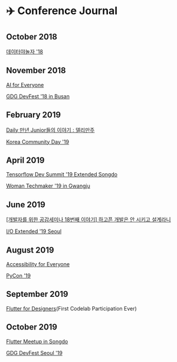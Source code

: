 # ✈️ Conference Journal

## October 2018

[데이터야놀자 '18]()

## November 2018

[AI for Everyone]()

[GDG DevFest '18 in Busan]()

## February 2019

[Daily 만년 Junior들의 이야기 : 델리만주]()

[Korea Community Day '19]()

## April 2019

[Tensorflow Dev Summit '19 Extended Songdo]()

[Woman Techmaker '19 in Gwangju]()

## June 2019

[[개발자를 위한 공감세미나 18번째 이야기] 하고픈 개발은 안 시키고 설계라니]()

[I/O Extended '19 Seoul]()

## August 2019

[Accessibility for Everyone]()

[PyCon '19]()

## September 2019

[Flutter for Designers]()(First Codelab Participation Ever)

## October 2019

[Flutter Meetup in Songdo]()

[GDG DevFest Seoul '19]()
